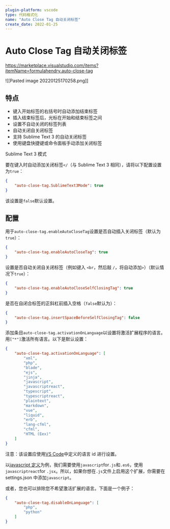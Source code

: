 ```yaml
---
plugin-platform: vscode
type: 代码格式化
name: "Auto Close Tag 自动关闭标签"
create_date: 2022-01-25
---
```



# Auto Close Tag 自动关闭标签

https://marketplace.visualstudio.com/items?itemName=formulahendry.auto-close-tag

![[Pasted image 20220125170258.png]]

## 特点
-   键入开始标签的右括号时自动添加结束标签
-   插入结束标签后，光标在开始和结束标签之间
-   设置不自动关闭的标签列表
-   自动关闭自关闭标签
-   支持 Sublime Text 3 的自动关闭标签
-   使用键盘快捷键或命令面板手动添加关闭标签

Sublime Text 3 模式

要在键入时自动添加关闭标签`</`（与 Sublime Text 3 相同），请将以下配置设置为`true`：

```json
{
    "auto-close-tag.SublimeText3Mode": true
}
```

该设置是`false`默认设置。

## 配置

用于`auto-close-tag.enableAutoCloseTag`设置是否自动插入关闭标签（默认为`true`）：

```json
{
    "auto-close-tag.enableAutoCloseTag": true
}
```

设置是否自动关闭自关闭标签（例如键入 `<br`，然后敲 `/`，将自动添加`>`）（默认情况下`true`）：

```json
{
    "auto-close-tag.enableAutoCloseSelfClosingTag": true
}
```

是否在自闭合标签的正斜杠前插入空格（`false`默认为）：

```json
{
    "auto-close-tag.insertSpaceBeforeSelfClosingTag": false
}
```

添加条目`auto-close-tag.activationOnLanguage`以设置将激活扩展程序的语言。用`["*"]`激活所有语言。以下是默认设置：

```json
{
    "auto-close-tag.activationOnLanguage": [
        "xml",
        "php",
        "blade",
        "ejs",
        "jinja",
        "javascript",
        "javascriptreact",
        "typescript",
        "typescriptreact",
        "plaintext",
        "markdown",
        "vue",
        "liquid",
        "erb",
        "lang-cfml",
        "cfml",
        "HTML (Eex)"
    ]
}
```

注意：该设置应使用[VS Code](https://github.com/Microsoft/vscode/tree/master/extensions)中定义的语言 id 进行设置。

以[javascript 定义](https://github.com/Microsoft/vscode/blob/master/extensions/javascript/package.json)为例，我们需要使用`javascript`for`.js`和`.es6`，使用`javascriptreact`for `.jsx`。所以，如果你想在`.js`文件上启用这个扩展，你需要在 settings.json 中添加`javascript`。

或者，您也可以排除您不希望激活扩展的语言。下面是一个例子：

```json
{
    "auto-close-tag.disableOnLanguage": [
        "php",
        "python"
    ]
}
```
